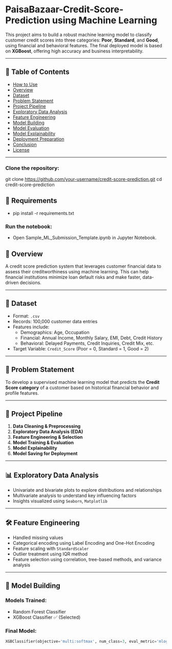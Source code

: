 # PaisaBazaar-Credit-Score-Prediction using Machine Learning

This project aims to build a robust machine learning model to classify customer credit scores into three categories: **Poor**, **Standard**, and **Good**, using financial and behavioral features. The final deployed model is based on **XGBoost**, offering high accuracy and business interpretability.

---

## 📁 Table of Contents

- [How to Use](#how-to-use)
- [Overview](#overview)
- [Dataset](#dataset)
- [Problem Statement](#problem-statement)
- [Project Pipeline](#project-pipeline)
- [Exploratory Data Analysis](#exploratory-data-analysis)
- [Feature Engineering](#feature-engineering)
- [Model Building](#model-building)
- [Model Evaluation](#model-evaluation)
- [Model Explainability](#model-explainability)
- [Deployment Preparation](#deployment-preparation)
- [Conclusion](#conclusion)
- [License](#license)

---

###  Clone the repository:
git clone https://github.com/your-username/credit-score-prediction.git
cd credit-score-prediction

## 🤖 Requirements
- pip install -r requirements.txt

### Run the notebook:
- Open Sample_ML_Submission_Template.ipynb in Jupyter Notebook.

## 📌 Overview

A credit score prediction system that leverages customer financial data to assess their creditworthiness using machine learning. This can help financial institutions minimize loan default risks and make faster, data-driven decisions.

---

## 🧾 Dataset

- Format: `.csv`
- Records: 100,000 customer data entries
- Features include:
  - Demographics: Age, Occupation
  - Financial: Annual Income, Monthly Salary, EMI, Debt, Credit History
  - Behavioral: Delayed Payments, Credit Inquiries, Credit Mix, etc.
- Target Variable: `Credit_Score` (Poor = 0, Standard = 1, Good = 2)

---

## 🧠 Problem Statement

To develop a supervised machine learning model that predicts the **Credit Score category** of a customer based on historical financial behavior and profile features.

---

## 🔄 Project Pipeline

1. **Data Cleaning & Preprocessing**
2. **Exploratory Data Analysis (EDA)**
3. **Feature Engineering & Selection**
4. **Model Training & Evaluation**
5. **Model Explainability**
6. **Model Saving for Deployment**

---

## 📊 Exploratory Data Analysis

- Univariate and bivariate plots to explore distributions and relationships
- Multivariate analysis to understand key influencing factors
- Insights visualized using `Seaborn`, `Matplotlib`

---

## 🛠️ Feature Engineering

- Handled missing values
- Categorical encoding using Label Encoding and One-Hot Encoding
- Feature scaling with `StandardScaler`
- Outlier treatment using IQR method
- Feature selection using correlation, tree-based methods, and variance analysis

---

## 🤖 Model Building

### Models Trained:
- Random Forest Classifier
- XGBoost Classifier ✅ (Selected)

### Final Model:
```python
XGBClassifier(objective='multi:softmax', num_class=3, eval_metric='mlogloss')

